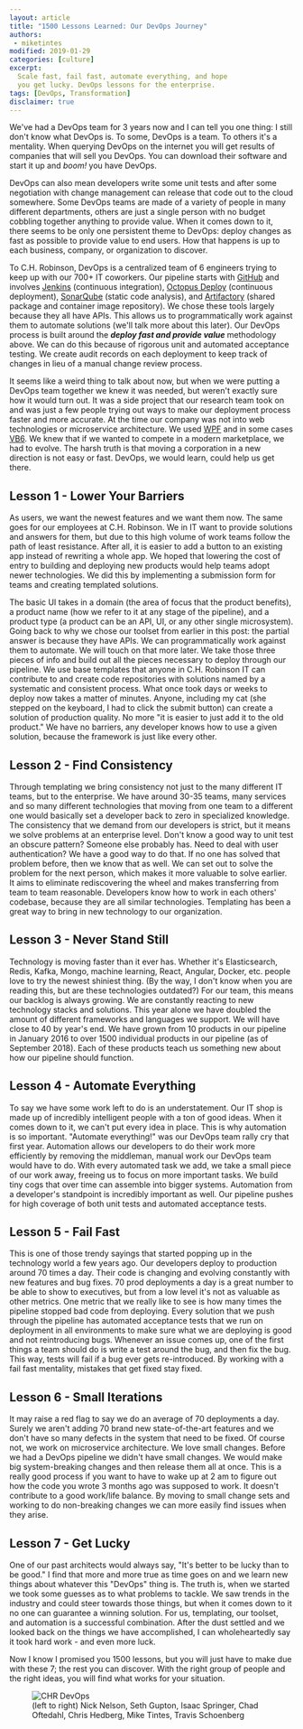 ```yaml
---
layout: article
title: "1500 Lessons Learned: Our DevOps Journey"
authors:
 - miketintes
modified: 2019-01-29
categories: [culture]
excerpt:
  Scale fast, fail fast, automate everything, and hope
  you get lucky. DevOps lessons for the enterprise.
tags: [DevOps, Transformation]
disclaimer: true
---
```


We've had a DevOps team for 3 years now and I can tell you one thing: I still don't know what DevOps is. To some, DevOps is a team. To others it's a mentality. When querying DevOps on the internet you will get results of companies that will sell you DevOps. You can download their software and start it up and _boom!_ you have DevOps.

DevOps can also mean developers write some unit tests and after some negotiation with change management can release that code out to the cloud somewhere. Some DevOps teams are made of a variety of people in many different departments, others are just a single person with no budget cobbling together anything to provide value. When it comes down to it, there seems to be only one persistent theme to DevOps: deploy changes as fast as possible to provide value to end users. How that happens is up to each business, company, or organization to discover.

To C.H. Robinson, DevOps is a centralized team of 6 engineers trying to keep up with our 700+ IT coworkers. Our pipeline starts with [GitHub](https://github.com) and involves [Jenkins](https://jenkins.io/) (continuous integration), [Octopus Deploy](https://octopus.com/) (continuous deployment), [SonarQube](https://www.sonarqube.org/) (static code analysis), and [Artifactory](https://jfrog.com/artifactory/) (shared package and container image repository). We chose these tools largely because they all have APIs. This allows us to programmatically work against them to automate solutions (we'll talk more about this later). Our DevOps process is built around the ___deploy fast and provide value___ methodology above. We can do this because of rigorous unit and automated acceptance testing. We create audit records on each deployment to keep track of changes in lieu of a manual change review process.

It seems like a weird thing to talk about now, but when we were putting a DevOps team together we knew it was needed, but weren't exactly sure how it would turn out. It was a side project that our research team took on and was just a few people trying out ways to make our deployment process faster and more accurate. At the time our company was not into web technologies or microservice architecture. We used [WPF](https://docs.microsoft.com/en-us/visualstudio/designers/introduction-to-wpf?view=vs-2017) and in some cases [VB6](https://en.wikipedia.org/wiki/Visual_Basic). We knew that if we wanted to compete in a modern marketplace, we had to evolve. The harsh truth is that moving a corporation in a new direction is not easy or fast. DevOps, we would learn, could help us get there.

## Lesson 1 - Lower Your Barriers

As users, we want the newest features and we want them now. The same goes for our employees at C.H. Robinson. We in IT want to provide  solutions and answers for them, but due to this high volume of work teams follow the path of least resistance. After all, it is easier to add a button to an existing app instead of rewriting a whole app. We hoped that lowering the cost of entry to building and deploying new products would help teams adopt newer technologies. We did this by implementing a submission form for teams and creating templated solutions.

The basic UI takes in a domain (the area of focus that the product benefits), a product name (how we refer to it at any stage of the pipeline), and a product type (a product can be an API, UI, or any other single microsystem). Going back to why we chose our toolset from earlier in this post: the partial answer is because they have APIs. We can programmatically work against them to automate. We will touch on that more later. We take those three pieces of info and build out all the pieces necessary to deploy through our pipeline. We use base templates that anyone in C.H. Robinson IT can contribute to and create code repositories with solutions named by a systematic and consistent process. What once took days or weeks to deploy now takes a matter of minutes. Anyone, including my cat (she stepped on the keyboard, I had to click the submit button) can create a solution of production quality. No more "it is easier to just add it to the old product." We have no barriers, any developer knows how to use a given solution, because the framework is just like every other.

## Lesson 2 - Find Consistency

Through templating we bring consistency not just to the many different IT teams, but to the enterprise. We have around 30-35 teams, many services and so many different technologies that moving from one team to a different one would basically set a developer back to zero in specialized knowledge. The consistency that we demand from our developers is strict, but it means we solve problems at an enterprise level. Don't know a good way to unit test an obscure pattern? Someone else probably has. Need to deal with user authentication? We have a good way to do that. If no one has solved that problem before, then we know that as well. We can set out to solve the problem for the next person, which makes it more valuable to solve earlier. It aims to eliminate rediscovering the wheel and makes transferring from team to team reasonable. Developers know how to work in each others' codebase, because they are all similar technologies. Templating has been a great way to bring in new technology to our organization.

## Lesson 3 - Never Stand Still

Technology is moving faster than it ever has. Whether it's Elasticsearch, Redis, Kafka, Mongo, machine learning, React, Angular, Docker, etc. people love to try the newest shiniest thing. (By the way, I don't know when you are reading this, but are these technologies outdated?) For our team, this means our backlog is always growing. We are constantly reacting to new technology stacks and solutions. This year alone we have doubled the amount of different frameworks and languages we support. We will have close to 40 by year's end. We have grown from 10 products in our pipeline in January 2016 to over 1500 individual products in our pipeline (as of September 2018). Each of these products teach us something new about how our pipeline should function.

## Lesson 4 - Automate Everything

To say we have some work left to do is an understatement. Our IT shop is made up of incredibly intelligent people with a ton of good ideas. When it comes down to it, we can't put every idea in place. This is why automation is so important. "Automate everything!" was our DevOps team rally cry that first year. Automation allows our developers to do their work more efficiently by removing the middleman, manual work our DevOps team would have to do. With every automated task we add, we take a small piece of our work away, freeing us to focus on more important tasks. We build tiny cogs that over time can assemble into bigger systems. Automation from a developer's standpoint is incredibly important as well. Our pipeline pushes for high coverage of both unit tests and automated acceptance tests.

## Lesson 5 - Fail Fast

This is one of those trendy sayings that started popping up in the technology world a few years ago. Our developers deploy to production around 70 times a day. Their code is changing and evolving constantly with new features and bug fixes. 70 prod deployments a day is a great number to be able to show to executives, but from a low level it's not as valuable as other metrics. One metric that we really like to see is how many times the pipeline stopped bad code from deploying. Every solution that we push through the pipeline has automated acceptance tests that we run on deployment in all environments to make sure what we are deploying is good and not reintroducing bugs. Whenever an issue comes up, one of the first things a team should do is write a test around the bug, and then fix the bug. This way, tests will fail if a bug ever gets re-introduced. By working with a fail fast mentality, mistakes that get fixed stay fixed.

## Lesson 6 - Small Iterations

It may raise a red flag to say we do an average of 70 deployments a day. Surely we aren't adding 70 brand new state-of-the-art features and we don't have so many defects in the system that need to be fixed. Of course not, we work on microservice architecture. We love small changes. Before we had a DevOps pipeline we didn't have small changes. We would make big system-breaking changes and then release them all at once. This is a really good process if you want to have to wake up at 2 am to figure out how the code you wrote 3 months ago was supposed to work. It doesn't contribute to a good work/life balance. By moving to small change sets and working to do non-breaking changes we can more easily find issues when they arise.

## Lesson 7 - Get Lucky

One of our past architects would always say, "It's better to be lucky than to be good." I find that more and more true as time goes on and we learn new things about whatever this "DevOps" thing is. The truth is, when we started we took some guesses as to what problems to tackle. We saw trends in the industry and could steer towards those things, but when it comes down to it no one can guarantee a winning solution. For us, templating, our toolset, and automation is a successful combination. After the dust settled and we looked back on the things we have accomplished, I can wholeheartedly say it took hard work - and even more luck.

Now I know I promised you 1500 lessons, but you will just have to make due with these 7; the rest you can discover. With the right group of people and the right ideas, you will find what works for your situation.

<figure>
	<img src="{{site.url}}{{site.baseurl}}/images/posts/2019/devops-team.jpg" alt="CHR DevOps" aria-label="">
	<figcaption>(left to right) Nick Nelson, Seth Gupton, Isaac Springer, Chad Oftedahl, Chris Hedberg, Mike Tintes, Travis Schoenberg</figcaption>
</figure>
